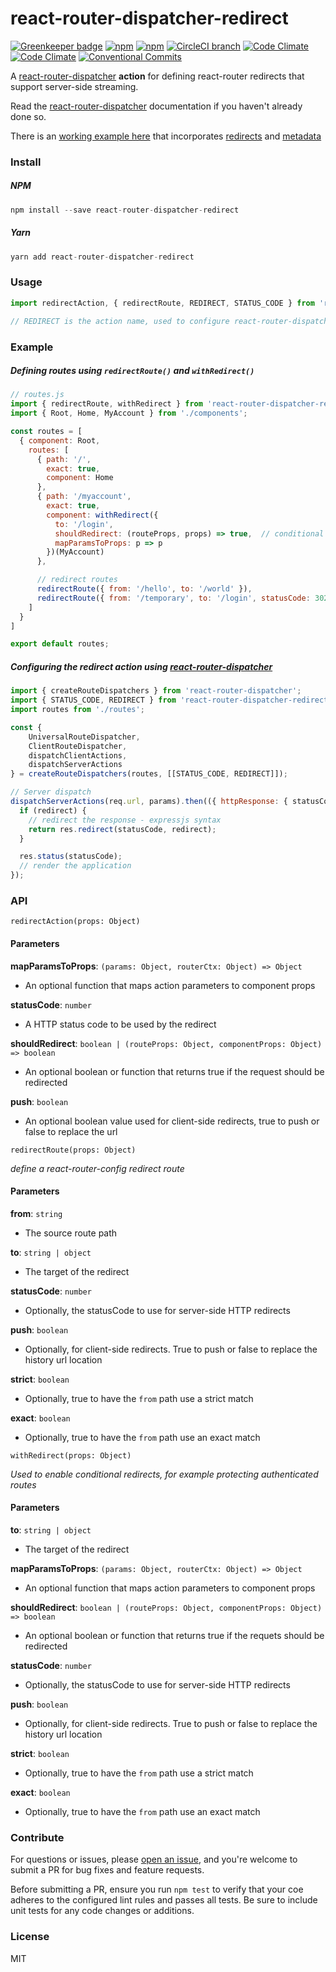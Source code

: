 # react-router-dispatcher-redirect

[![Greenkeeper badge](https://badges.greenkeeper.io/adam-26/react-router-dispatcher-redirect.svg)](https://greenkeeper.io/)
[![npm](https://img.shields.io/npm/v/react-router-dispatcher-redirect.svg)](https://www.npmjs.com/package/react-router-dispatcher-redirect)
[![npm](https://img.shields.io/npm/dm/react-router-dispatcher-redirect.svg)](https://www.npmjs.com/package/react-router-dispatcher-redirect)
[![CircleCI branch](https://img.shields.io/circleci/project/github/adam-26/react-router-dispatcher-redirect/master.svg)](https://circleci.com/gh/adam-26/react-router-dispatcher-redirect/tree/master)
[![Code Climate](https://img.shields.io/codeclimate/coverage/github/adam-26/react-router-dispatcher-redirect.svg)](https://codeclimate.com/github/adam-26/react-router-dispatcher-redirect)
[![Code Climate](https://img.shields.io/codeclimate/github/adam-26/react-router-dispatcher-redirect.svg)](https://codeclimate.com/github/adam-26/react-router-dispatcher-redirect)
[![Conventional Commits](https://img.shields.io/badge/Conventional%20Commits-1.0.0-yellow.svg)](https://conventionalcommits.org)

A [react-router-dispatcher](https://github.com/adam-26/react-router-dispatcher) **action** for defining react-router redirects that support server-side streaming.

Read the [react-router-dispatcher](https://github.com/adam-26/react-router-dispatcher) documentation if you haven't already done so.

There is an [working example here](https://github.com/adam-26/react-router-dispatcher-redirect/tree/master/examples/ssr) that incorporates [redirects](https://github.com/adam-26/react-router-dispatcher-redirect) and [metadata](https://github.com/adam-26/react-router-dispatcher-metadata)

### Install

##### NPM

```js
npm install --save react-router-dispatcher-redirect
```

##### Yarn

```js
yarn add react-router-dispatcher-redirect
```

### Usage

```js
import redirectAction, { redirectRoute, REDIRECT, STATUS_CODE } from 'react-router-dispatcher-redirect';

// REDIRECT is the action name, used to configure react-router-dispatcher
```

### Example

##### Defining routes using `redirectRoute()` and `withRedirect()`

```js
// routes.js
import { redirectRoute, withRedirect } from 'react-router-dispatcher-redirect';
import { Root, Home, MyAccount } from './components';

const routes = [
  { component: Root,
    routes: [
      { path: '/',
        exact: true,
        component: Home
      },
      { path: '/myaccount',
	    exact: true,
	    component: withRedirect({
	      to: '/login',
	      shouldRedirect: (routeProps, props) => true,  // conditional redirect
	      mapParamsToProps: p => p
	    })(MyAccount)
	  },

	  // redirect routes
      redirectRoute({ from: '/hello', to: '/world' }),
      redirectRoute({ from: '/temporary', to: '/login', statusCode: 302 })
    ]
  }
]

export default routes;
```

##### Configuring the redirect action using [react-router-dispatcher](https://github.com/adam-26/react-router-dispatcher)

```js
import { createRouteDispatchers } from 'react-router-dispatcher';
import { STATUS_CODE, REDIRECT } from 'react-router-dispatcher-redirect';
import routes from './routes';

const {
    UniversalRouteDispatcher,
    ClientRouteDispatcher,
    dispatchClientActions,
    dispatchServerActions
} = createRouteDispatchers(routes, [[STATUS_CODE, REDIRECT]]);

// Server dispatch
dispatchServerActions(req.url, params).then(({ httpResponse: { statusCode, redirect } }) => {
  if (redirect) {
    // redirect the response - expressjs syntax
    return res.redirect(statusCode, redirect);
  }

  res.status(statusCode);
  // render the application
});
```

### API

`redirectAction(props: Object)`

#### Parameters

**mapParamsToProps**: `(params: Object, routerCtx: Object) => Object`

  * An optional function that maps action parameters to component props

**statusCode**: `number`

  * A HTTP status code to be used by the redirect

**shouldRedirect**: `boolean | (routeProps: Object, componentProps: Object) => boolean`

  * An optional boolean or function that returns true if the request should be redirected

**push**: `boolean`

  * An optional boolean value used for client-side redirects, true to push or false to replace the url


`redirectRoute(props: Object)`

_define a react-router-config redirect route_

#### Parameters

**from**: `string`

  * The source route path

**to**: `string | object`

  * The target of the redirect

**statusCode**: `number`

  * Optionally, the statusCode to use for server-side HTTP redirects

**push**: `boolean`

  * Optionally, for client-side redirects. True to push or false to replace the history url location

**strict**: `boolean`

  * Optionally, true to have the `from` path use a strict match

**exact**: `boolean`

  * Optionally, true to have the `from` path use an exact match

`withRedirect(props: Object)`

_Used to enable conditional redirects, for example protecting authenticated routes_

#### Parameters

**to**: `string | object`

  * The target of the redirect

**mapParamsToProps**: `(params: Object, routerCtx: Object) => Object`

  * An optional function that maps action parameters to component props

**shouldRedirect**: `boolean | (routeProps: Object, componentProps: Object) => boolean`

  * An optional boolean or function that returns true if the requets should be redirected

**statusCode**: `number`

  * Optionally, the statusCode to use for server-side HTTP redirects

**push**: `boolean`

  * Optionally, for client-side redirects. True to push or false to replace the history url location

**strict**: `boolean`

  * Optionally, true to have the `from` path use a strict match

**exact**: `boolean`

  * Optionally, true to have the `from` path use an exact match

### Contribute
For questions or issues, please [open an issue](https://github.com/adam-26/react-router-dispatcher-redirect/issues), and you're welcome to submit a PR for bug fixes and feature requests.

Before submitting a PR, ensure you run `npm test` to verify that your coe adheres to the configured lint rules and passes all tests. Be sure to include unit tests for any code changes or additions.

### License
MIT